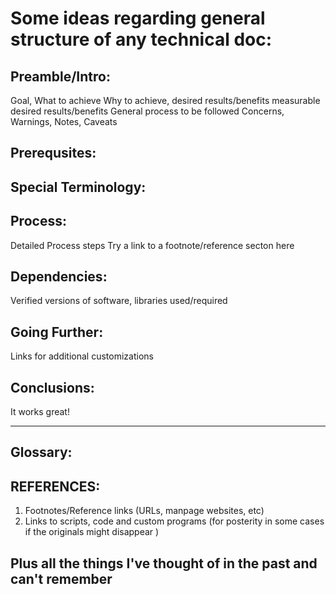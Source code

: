 # Some ideas regarding general structure of any technical doc:

## Preamble/Intro:
  Goal, What to achieve
  Why to achieve, desired results/benefits
  measurable desired results/benefits
  General process to be followed
  Concerns, Warnings, Notes, Caveats

## Prerequsites:

## Special Terminology:

## Process:
  Detailed Process steps
  Try a link to a footnote/reference secton here

## Dependencies:
  Verified versions of software, libraries used/required

## Going Further:
  Links for additional customizations

## Conclusions:
  It works great!

---
## Glossary:

## REFERENCES:
1. Footnotes/Reference links (URLs, manpage websites, etc)
2. Links to scripts, code and custom programs (for posterity in some cases if the originals might disappear )

## Plus all the things I've thought of in the past and can't remember
